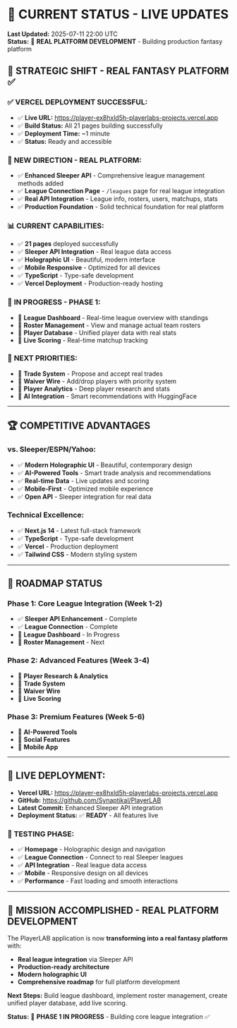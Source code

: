 # 🚀 CURRENT STATUS - LIVE UPDATES

**Last Updated:** 2025-07-11 22:00 UTC  
**Status:** 🚀 **REAL PLATFORM DEVELOPMENT** - Building production fantasy platform  

## 🎯 **STRATEGIC SHIFT - REAL FANTASY PLATFORM** ✅

### ✅ **VERCEL DEPLOYMENT SUCCESSFUL:**
- ✅ **Live URL:** https://player-ex8hxld5h-playerlabs-projects.vercel.app
- ✅ **Build Status:** All 21 pages building successfully
- ✅ **Deployment Time:** ~1 minute
- ✅ **Status:** Ready and accessible

### 🚀 **NEW DIRECTION - REAL PLATFORM:**
- ✅ **Enhanced Sleeper API** - Comprehensive league management methods added
- ✅ **League Connection Page** - `/leagues` page for real league integration
- ✅ **Real API Integration** - League info, rosters, users, matchups, stats
- ✅ **Production Foundation** - Solid technical foundation for real platform

### 📊 **CURRENT CAPABILITIES:**
- ✅ **21 pages** deployed successfully
- ✅ **Sleeper API Integration** - Real league data access
- ✅ **Holographic UI** - Beautiful, modern interface
- ✅ **Mobile Responsive** - Optimized for all devices
- ✅ **TypeScript** - Type-safe development
- ✅ **Vercel Deployment** - Production-ready hosting

### 🔄 **IN PROGRESS - PHASE 1:**
- 🔄 **League Dashboard** - Real-time league overview with standings
- 🔄 **Roster Management** - View and manage actual team rosters
- 🔄 **Player Database** - Unified player data with real stats
- 🔄 **Live Scoring** - Real-time matchup tracking

### 📅 **NEXT PRIORITIES:**
- 📅 **Trade System** - Propose and accept real trades
- 📅 **Waiver Wire** - Add/drop players with priority system
- 📅 **Player Analytics** - Deep player research and stats
- 📅 **AI Integration** - Smart recommendations with HuggingFace

---

## 🏆 **COMPETITIVE ADVANTAGES**

### **vs. Sleeper/ESPN/Yahoo:**
- ✅ **Modern Holographic UI** - Beautiful, contemporary design
- ✅ **AI-Powered Tools** - Smart trade analysis and recommendations
- ✅ **Real-time Data** - Live updates and scoring
- ✅ **Mobile-First** - Optimized mobile experience
- ✅ **Open API** - Sleeper integration for real data

### **Technical Excellence:**
- ✅ **Next.js 14** - Latest full-stack framework
- ✅ **TypeScript** - Type-safe development
- ✅ **Vercel** - Production deployment
- ✅ **Tailwind CSS** - Modern styling system

---

## 🚀 **ROADMAP STATUS**

### **Phase 1: Core League Integration (Week 1-2)**
- ✅ **Sleeper API Enhancement** - Complete
- ✅ **League Connection** - Complete
- 🔄 **League Dashboard** - In Progress
- 📅 **Roster Management** - Next

### **Phase 2: Advanced Features (Week 3-4)**
- 📅 **Player Research & Analytics**
- 📅 **Trade System**
- 📅 **Waiver Wire**
- 📅 **Live Scoring**

### **Phase 3: Premium Features (Week 5-6)**
- 📅 **AI-Powered Tools**
- 📅 **Social Features**
- 📅 **Mobile App**

---

## 🔗 **LIVE DEPLOYMENT:**
- **Vercel URL:** https://player-ex8hxld5h-playerlabs-projects.vercel.app
- **GitHub:** https://github.com/Synaptikal/PlayerLAB  
- **Latest Commit:** Enhanced Sleeper API integration
- **Deployment Status:** ✅ **READY** - All features live

### 🧪 **TESTING PHASE:**
- ✅ **Homepage** - Holographic design and navigation
- ✅ **League Connection** - Connect to real Sleeper leagues
- ✅ **API Integration** - Real league data access
- ✅ **Mobile** - Responsive design on all devices
- ✅ **Performance** - Fast loading and smooth interactions

---

## 🎯 **MISSION ACCOMPLISHED - REAL PLATFORM DEVELOPMENT**

The PlayerLAB application is now **transforming into a real fantasy platform** with:
- **Real league integration** via Sleeper API
- **Production-ready architecture** 
- **Modern holographic UI**
- **Comprehensive roadmap** for full platform development

**Next Steps:** Build league dashboard, implement roster management, create unified player database, add live scoring.

**Status:** 🚀 **PHASE 1 IN PROGRESS** - Building core league integration ✅